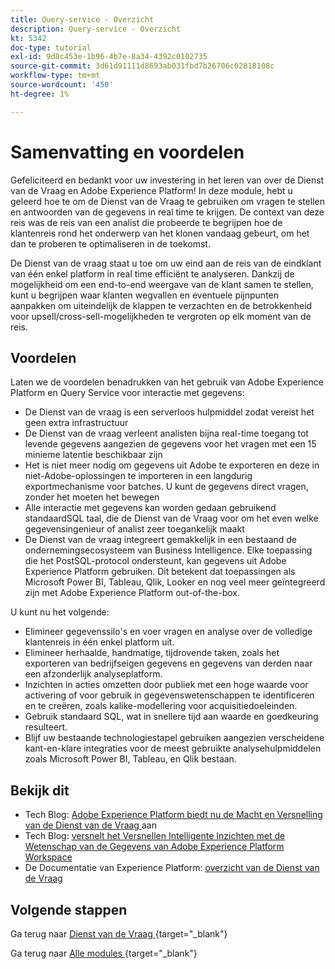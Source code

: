 ```yaml
---
title: Query-service - Overzicht
description: Query-service - Overzicht
kt: 5342
doc-type: tutorial
exl-id: 9d8c453e-1b96-4b7e-8a34-4392c0102735
source-git-commit: 3d61d91111d8693ab031fbd7b26706c02818108c
workflow-type: tm+mt
source-wordcount: '450'
ht-degree: 1%

---
```


# Samenvatting en voordelen

Gefeliciteerd en bedankt voor uw investering in het leren van over de Dienst van de Vraag en Adobe Experience Platform!
In deze module, hebt u geleerd hoe te om de Dienst van de Vraag te gebruiken om vragen te stellen en antwoorden van de gegevens in real time te krijgen. De context van deze reis was de reis van een analist die probeerde te begrijpen hoe de klantenreis rond het onderwerp van het klonen vandaag gebeurt, om het dan te proberen te optimaliseren in de toekomst.

De Dienst van de vraag staat u toe om uw eind aan de reis van de eindklant van één enkel platform in real time efficiënt te analyseren. Dankzij de mogelijkheid om een end-to-end weergave van de klant samen te stellen, kunt u begrijpen waar klanten wegvallen en eventuele pijnpunten aanpakken om uiteindelijk de klappen te verzachten en de betrokkenheid voor upsell/cross-sell-mogelijkheden te vergroten op elk moment van de reis.

## Voordelen

Laten we de voordelen benadrukken van het gebruik van Adobe Experience Platform en Query Service voor interactie met gegevens:

- De Dienst van de vraag is een serverloos hulpmiddel zodat vereist het geen extra infrastructuur
- De Dienst van de vraag verleent analisten bijna real-time toegang tot levende gegevens aangezien de gegevens voor het vragen met een 15 minieme latentie beschikbaar zijn
- Het is niet meer nodig om gegevens uit Adobe te exporteren en deze in niet-Adobe-oplossingen te importeren in een langdurig exportmechanisme voor batches. U kunt de gegevens direct vragen, zonder het moeten het bewegen
- Alle interactie met gegevens kan worden gedaan gebruikend standaardSQL taal, die de Dienst van de Vraag voor om het even welke gegevensingenieur of analist zeer toegankelijk maakt
- De Dienst van de vraag integreert gemakkelijk in een bestaand de ondernemingsecosysteem van Business Intelligence. Elke toepassing die het PostSQL-protocol ondersteunt, kan gegevens uit Adobe Experience Platform gebruiken. Dit betekent dat toepassingen als Microsoft Power BI, Tableau, Qlik, Looker en nog veel meer geïntegreerd zijn met Adobe Experience Platform out-of-the-box.

U kunt nu het volgende:

- Elimineer gegevenssilo&#39;s en voer vragen en analyse over de volledige klantenreis in één enkel platform uit.
- Elimineer herhaalde, handmatige, tijdrovende taken, zoals het exporteren van bedrijfseigen gegevens en gegevens van derden naar een afzonderlijk analyseplatform.
- Inzichten in acties omzetten door publiek met een hoge waarde voor activering of voor gebruik in gegevenswetenschappen te identificeren en te creëren, zoals kalike-modellering voor acquisitiedoeleinden.
- Gebruik standaard SQL, wat in snellere tijd aan waarde en goedkeuring resulteert.
- Blijf uw bestaande technologiestapel gebruiken aangezien verscheidene kant-en-klare integraties voor de meest gebruikte analysehulpmiddelen zoals Microsoft Power BI, Tableau, en Qlik bestaan.

## Bekijk dit

- Tech Blog: [ Adobe Experience Platform biedt nu de Macht en Versnelling van de Dienst van de Vraag ](https://medium.com/adobetech/adobe-experience-platform-now-offers-the-power-and-ease-of-query-service-8c25ecf8eb1b) aan
- Tech Blog: [ versnelt het Versnellen Intelligente Inzichten met de Wetenschap van de Gegevens van Adobe Experience Platform Workspace ](https://medium.com/adobetech/accelerate-intelligent-insights-with-adobe-experience-platform-data-science-workspace-89538bacbbea)
- De Documentatie van Experience Platform: [ overzicht van de Dienst van de Vraag ](https://experienceleague.adobe.com/docs/experience-platform/query/home.html?lang=nl)

## Volgende stappen

Ga terug naar [ Dienst van de Vraag ](./query-service.md){target="_blank"}

Ga terug naar [ Alle modules ](./../../../../overview.md){target="_blank"}
